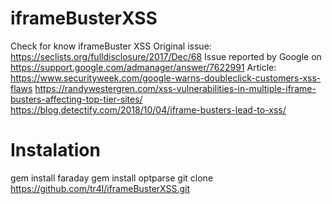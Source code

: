 # iframeBusterXSS
Check for know iframeBuster XSS
Original issue: https://seclists.org/fulldisclosure/2017/Dec/68
Issue reported by Google on https://support.google.com/admanager/answer/7622991
Article: https://www.securityweek.com/google-warns-doubleclick-customers-xss-flaws
https://randywestergren.com/xss-vulnerabilities-in-multiple-iframe-busters-affecting-top-tier-sites/
https://blog.detectify.com/2018/10/04/iframe-busters-lead-to-xss/
# Instalation
gem install faraday
gem install optparse
git clone https://github.com/tr4l/iframeBusterXSS.git


 
